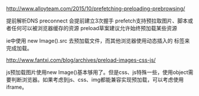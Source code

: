 http://www.alloyteam.com/2015/10/prefetching-preloading-prebrowsing/

<link rel="dns-prefetch" href="//example.com">
提前解析DNS

<link rel="preconnect" href="http://css-tricks.com">
preconnect 会提前建立3次握手

<link rel="prefetch" href="image.png">
prefetch支持预拉取图片、脚本或者任何可以被浏览器缓存的资源

<link rel="preload" href="image.png">
preload草案建议允许始终预加载某些资源

ie中使用  new Image().src 去预加载文件，而其他浏览器使用动态插入的 <object> 标签来完成加载。


http://www.fantxi.com/blog/archives/preload-images-css-js/

js预加载图片使用new Image()基本够用了。但是css、js特殊一些，使用object需要判断浏览器。如果考虑到js、css、img都能兼容实现预加载，可以考虑使用iframe。
